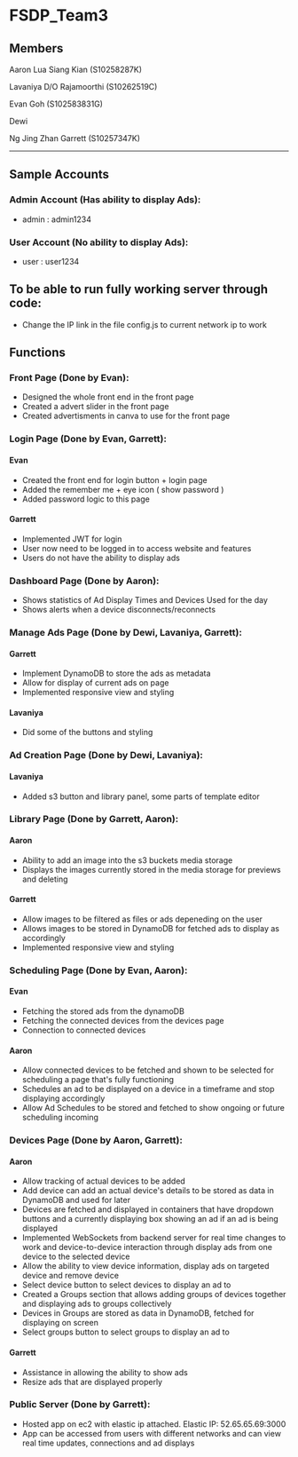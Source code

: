 # FSDP_Team3

## Members
Aaron Lua Siang Kian (S10258287K)

Lavaniya D/O Rajamoorthi (S10262519C)

Evan Goh (S102583831G)

Dewi

Ng Jing Zhan Garrett (S10257347K)

---
## Sample Accounts
### Admin Account (Has ability to display Ads):
- admin : admin1234

### User Account (No ability to display Ads):
- user : user1234

## To be able to run fully working server through code:
- Change the IP link in the file config.js to current network ip to work

## Functions
### Front Page (Done by Evan):
- Designed the whole front end in the front page
- Created a advert slider in the front page
- Created advertisments in canva to use for the front page

### Login Page (Done by Evan, Garrett):
#### Evan
- Created the front end for login button + login page
- Added the remember me + eye icon ( show password )
- Added password logic to this page 

#### Garrett
- Implemented JWT for login
- User now need to be logged in to access website and features
- Users do not have the ability to display ads

### Dashboard Page (Done by Aaron):
- Shows statistics of Ad Display Times and Devices Used for the day
- Shows alerts when a device disconnects/reconnects

### Manage Ads Page (Done by Dewi, Lavaniya, Garrett):
#### Garrett
- Implement DynamoDB to store the ads as metadata
- Allow for display of current ads on page
- Implemented responsive view and styling
  
#### Lavaniya
- Did some of the buttons and styling
  
### Ad Creation Page (Done by Dewi, Lavaniya):
#### Lavaniya
- Added s3 button and library panel, some parts of template editor

### Library Page (Done by Garrett, Aaron):
#### Aaron
- Ability to add an image into the s3 buckets media storage
- Displays the images currently stored in the media storage for previews and deleting

#### Garrett
- Allow images to be filtered as files or ads depeneding on the user
- Allows images to be stored in DynamoDB for fetched ads to display as accordingly
- Implemented responsive view and styling

### Scheduling Page (Done by Evan, Aaron):
#### Evan 
- Fetching the stored ads from the dynamoDB
- Fetching the connected devices from the devices page
- Connection to connected devices

#### Aaron
- Allow connected devices to be fetched and shown to be selected for scheduling a page that's fully functioning
- Schedules an ad to be displayed on a device in a timeframe and stop displaying accordingly
- Allow Ad Schedules to be stored and fetched to show ongoing or future scheduling incoming
  
### Devices Page (Done by Aaron, Garrett):
#### Aaron
- Allow tracking of actual devices to be added
- Add device can add an actual device's details to be stored as data in DynamoDB and used for later
- Devices are fetched and displayed in containers that have dropdown buttons and a currently displaying box showing an ad if an ad is being displayed
- Implemented WebSockets from backend server for real time changes to work and device-to-device interaction through display ads from one device to the selected device
- Allow the ability to view device information, display ads on targeted device and remove device
- Select device button to select devices to display an ad to
- Created a Groups section that allows adding groups of devices together and displaying ads to groups collectively
- Devices in Groups are stored as data in DynamoDB, fetched for displaying on screen
- Select groups button to select groups to display an ad to

#### Garrett
- Assistance in allowing the ability to show ads
- Resize ads that are displayed properly

### Public Server (Done by Garrett):
- Hosted app on ec2 with elastic ip attached. Elastic IP: 52.65.65.69:3000
- App can be accessed from users with different networks and can view real time updates, connections and ad displays
